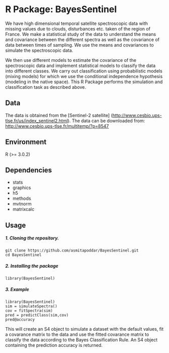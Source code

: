 # R Package: BayesSentinel
We have high dimensional temporal satellite spectroscopic data with missing values due to clouds, disturbances etc. taken of the region of France. We make a statistical study of the data to understand the means and covariance between the different spectra as well as the covariance of data between times of sampling. We use the means and covariances to simulate the spectroscopic data.  

We then use different models to estimate the covariance of the spectroscopic data and implement statistical models to classify the data into different classes. We carry out classification using probabilistic models (mixing models) for which we use the conditional independence hypothesis (modeling in the native space). This R Package performs the simulation and classification task as described above.

## Data
The data is obtained from the [Sentinel-2 satellite] (http://www.cesbio.ups-tlse.fr/us/index_sentinel2.html).
The data can be downloaded from: http://www.cesbio.ups-tlse.fr/multitemp/?p=8547

## Environment
R (>= 3.0.2)

## Dependencies
- stats
- graphics
- h5
- methods
- mvtnorm
- matrixcalc

## Usage

##### 1. Cloning the repository.
```
git clone https://github.com/asmitapoddar/BayesSentinel.git
cd BayesSentinel
```

##### 2. Installing the package
```
library(BayesSentinel)  
```
##### 3. Example
```
library(BayesSentinel)  
sim = simulateSpectra()
cov = fitSpectra(sim)
pred = predictClass(sim,cov)
pred@accuracy
```
This will create an S4 object to simulate a dataset with the default values, fit a covarance matrix to the data and use the fitted covarance matrix to classify the data according to the Bayes Classification Rule. An S4 object containing the prediction accuracy is returned.

